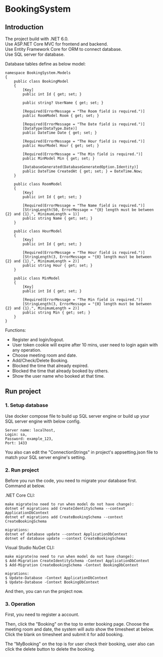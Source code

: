 # BookingSystem

## Introduction
  The project build with .NET 6.0.  
  Use ASP.NET Core MVC for frontend and backend.  
  Use Entity Framework Core for ORM to connect database.  
  Use SQL server for database.  

  Database tables define as below model:  
```
namespace BookingSystem.Models
{
    public class BookingModel
    {
        [Key]
        public int Id { get; set; }

        public string? UserName { get; set; }

        [Required(ErrorMessage = "The Room field is required.")]
        public RoomModel Room { get; set; }

        [Required(ErrorMessage = "The Date field is required.")]
        [DataType(DataType.Date)]
        public DateTime Date { get; set; }

        [Required(ErrorMessage = "The Hour field is required.")]
        public HourModel Hour { get; set; }

        [Required(ErrorMessage = "The Min field is required.")]
        public MinModel Min { get; set; }

        [DatabaseGenerated(DatabaseGeneratedOption.Identity)]
        public DateTime CreatedAt { get; set; } = DateTime.Now;
    }

    public class RoomModel
    {
        [Key]
        public int Id { get; set; }

        [Required(ErrorMessage = "The Name field is required.")]
        [StringLength(50, ErrorMessage = "{0} length must be between {2} and {1}.", MinimumLength = 1)]
        public string Name { get; set; }
    }

    public class HourModel
    {
        [Key]
        public int Id { get; set; }

        [Required(ErrorMessage = "The Hour field is required.")]
        [StringLength(3, ErrorMessage = "{0} length must be between {2} and {1}.", MinimumLength = 2)]
        public string Hour { get; set; }
    }

    public class MinModel
    {
        [Key]
        public int Id { get; set; }

        [Required(ErrorMessage = "The Min field is required.")]
        [StringLength(3, ErrorMessage = "{0} length must be between {2} and {1}.", MinimumLength = 2)]
        public string Min { get; set; }
    }
}
```

  Functions:
  * Register and login/logout.  
  * User token cookie will expire after 10 mins, user need to login again with any operation.  
  * Choose meeting room and date.  
  * Add/Check/Delete Booking.  
  * Blocked the time that already expired.  
  * Blocked the time that already booked by others.  
  * Show the user name who booked at that time.

## Run project
### 1. Setup database
  Use docker compose file to build up SQL server engine or build up your SQL server engine with below config.  
```
Server name: localhost,
Login: sa,
Password: example_123,
Port: 1433
```
  You also can edit the "ConnectionStrings" in project's appsetting.json file to match your SQL server engine's setting.  

### 2. Run project
  Before you run the code, you need to migrate your database first.  
  Command at below.  
  
  .NET Core CLI:  
```
make migrate(no need to run when model do not have change):
dotnet ef migrations add CreateIdentitySchema --context ApplicationDbContext
dotnet ef migrations add CreateBookingSchema --context CreateBookingSchema

migrations:
dotnet ef database update --context ApplicationDbContext
dotnet ef database update --context CreateBookingSchema
```

  Visual Studio NuGet CLI:  
```
make migrate(no need to run when model do not have change):
$ Add-Migration CreateIdentitySchema -Context ApplicationDbContext
$ Add-Migration CreateBookingSchema -Context BookingDbContext

migrations:
$ Update-Database -Context ApplicationDbContext
$ Update-Database -Context BookingDbContext
```

  And then, you can run the project now.  
  
### 3. Operation
  First, you need to register a account.  
  
  Then, click the "Booking" on the top to enter booking page. Choose the meeting room and date, the system will auto show the timesheet at below. Click the blank on timesheet and submit it for add booking.  
  
  The "MyBooking" on the top is for user check their booking, user also can click the delete button to delete the booking.
